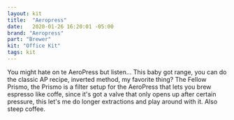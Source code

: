 ```yaml
---
layout: kit
title:  "Aeropress"
date:   2020-01-26 16:20:01 -05:00
brand: "Aeropress"
part: "Brewer"
kit: "Office Kit"
tags: kit
---
```


You might hate on te AeroPress but listen... This baby got range, you can do the classic AP recipe, inverted method, my favorite thing? The Fellow Prismo, the Prismo is a filter setup for the AeroPress that lets you brew espresso like coffe, since it's got a valve that only opens up after certain pressure, this let's me do longer extractions and play around with it. Also steep coffee.